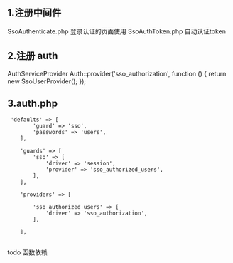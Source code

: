 ## 1.注册中间件
SsoAuthenticate.php 登录认证的页面使用
SsoAuthToken.php 自动认证token
## 2.注册 auth
AuthServiceProvider
Auth::provider('sso_authorization', function () {
            return new SsoUserProvider();
        });
        
        
## 3.auth.php
```
 'defaults' => [
        'guard' => 'sso',
        'passwords' => 'users',
    ],

    'guards' => [
        'sso' => [
            'driver' => 'session',
            'provider' => 'sso_authorized_users',
        ],
    ],

    'providers' => [

        'sso_authorized_users' => [
            'driver' => 'sso_authorization',
        ],

    ],
    
```

todo 函数依赖